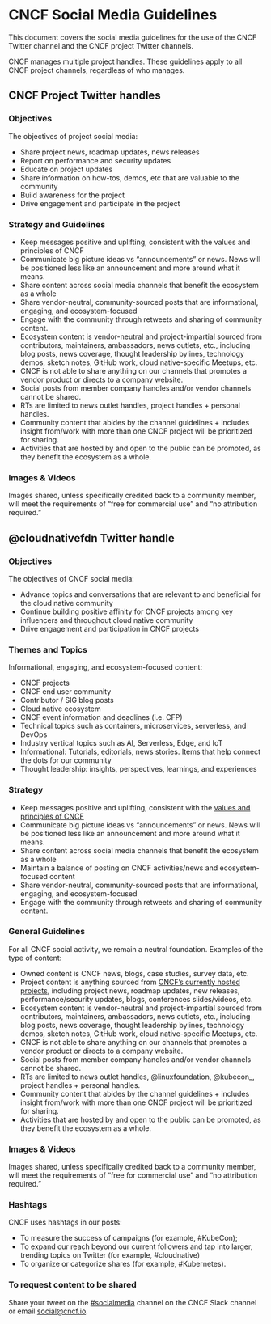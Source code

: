 # CNCF Social Media Guidelines

This document covers the social media guidelines for the use of the CNCF Twitter channel and the CNCF project Twitter channels.

CNCF manages multiple project handles. These guidelines apply to all CNCF project channels, regardless of who manages.

## CNCF Project Twitter handles
### Objectives
The objectives of project social media:
* Share project news, roadmap updates, news releases
* Report on performance and security updates
* Educate on project updates
* Share information on how-tos, demos, etc that are valuable to the community
* Build awareness for the project 
* Drive engagement and participate in the project


### Strategy and Guidelines
* Keep messages positive and uplifting, consistent with the values and principles of CNCF
* Communicate big picture ideas vs “announcements” or news. News will be positioned less like an announcement and more around what it means.
* Share content across social media channels that benefit the ecosystem as a whole
* Share vendor-neutral, community-sourced posts that are informational, engaging, and ecosystem-focused
* Engage with the community through retweets and sharing of community content.
* Ecosystem content is vendor-neutral and project-impartial sourced from contributors, maintainers, ambassadors, news outlets, etc., including blog posts, news coverage, thought leadership bylines, technology demos, sketch notes, GitHub work, cloud native-specific Meetups, etc.
 * CNCF is not able to share anything on our channels that promotes a vendor product or directs to a company website. 
 * Social posts from member company handles and/or vendor channels cannot be shared.
 * RTs are limited to news outlet handles, project handles + personal handles.
 * Community content that abides by the channel guidelines + includes insight from/work with more than one CNCF project will be prioritized for sharing. 
 * Activities that are hosted by and open to the public can be promoted, as they benefit the ecosystem as a whole. 


### Images & Videos
Images shared, unless specifically credited back to a community member, will meet the requirements of “free for commercial use” and “no attribution required.”


## @cloudnativefdn Twitter handle
### Objectives
The objectives of CNCF social media:
* Advance topics and conversations that are relevant to and beneficial for the cloud native community
* Continue building positive affinity for CNCF projects among key influencers and throughout cloud native community
* Drive engagement and participation in CNCF projects

### Themes and Topics
Informational, engaging, and ecosystem-focused content:
* CNCF projects
* CNCF end user community
* Contributor / SIG blog posts
* Cloud native ecosystem
* CNCF event information and deadlines (i.e. CFP)
* Technical topics such as containers, microservices, serverless, and DevOps
* Industry vertical topics such as AI, Serverless, Edge, and IoT 
* Informational: Tutorials, editorials, news stories. Items that help connect the dots for our community
* Thought leadership: insights, perspectives, learnings, and experiences 

### Strategy
* Keep messages positive and uplifting, consistent with the [values and principles of CNCF](https://github.com/cncf/foundation/blob/main/charter.md)
* Communicate big picture ideas vs “announcements” or news. News will be positioned less like an announcement and more around what it means.
* Share content across social media channels that benefit the ecosystem as a whole
* Maintain a balance of posting on CNCF activities/news and ecosystem-focused content 
* Share vendor-neutral, community-sourced posts that are informational, engaging, and ecosystem-focused
* Engage with the community through retweets and sharing of community content.

### General Guidelines
For all CNCF social activity, we remain a neutral foundation. Examples of the type of content:
* Owned content is CNCF news, blogs, case studies, survey data, etc.
* Project content is anything sourced from [CNCF’s currently hosted projects](https://www.cncf.io/projects/), including project news, roadmap updates, new releases, performance/security updates, blogs, conferences slides/videos, etc.
* Ecosystem content is vendor-neutral and project-impartial sourced from contributors, maintainers, ambassadors, news outlets, etc., including blog posts, news coverage, thought leadership bylines, technology demos, sketch notes, GitHub work, cloud native-specific Meetups, etc.
 * CNCF is not able to share anything on our channels that promotes a vendor product or directs to a company website. 
 * Social posts from member company handles and/or vendor channels cannot be shared.
 * RTs are limited to news outlet handles, @linuxfoundation, @kubecon_, project handles + personal handles.
 * Community content that abides by the channel guidelines + includes insight from/work with more than one CNCF project will be prioritized for sharing. 
 * Activities that are hosted by and open to the public can be promoted, as they benefit the ecosystem as a whole. 

### Images & Videos
Images shared, unless specifically credited back to a community member, will meet the requirements of “free for commercial use” and “no attribution required.”

### Hashtags
CNCF uses hashtags in our posts:
* To measure the success of campaigns (for example, #KubeCon);
* To expand our reach beyond our current followers and tap into larger, trending topics on Twitter (for example, #cloudnative)
* To organize or categorize shares (for example, #Kubernetes).

### To request content to be shared
Share your tweet on the [#socialmedia](https://app.slack.com/client/T08PSQ7BQ/C12MRQ97A) channel on the CNCF Slack channel or email social@cncf.io.

